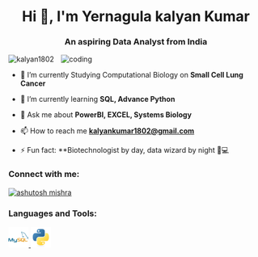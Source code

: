 <h1 align="center">Hi 👋, I'm Yernagula kalyan Kumar</h1>
<h3 align="center">An aspiring Data Analyst from India</h3>
<img align="right" alt="coding" width="400" src="https://user-images.githubusercontent.com/55389276/140866485-8fb1c876-9a8f-4d6a-98dc-08c4981eaf70.gif">

<p align="left"> <img src="https://komarev.com/ghpvc/?username=kalyan1802&label=Profile%20views&color=0e75b6&style=flat" alt="kalyan1802" /> </p>

- 🔭 I’m currently Studying Computational Biology on **Small Cell Lung Cancer**

- 🌱 I’m currently learning **SQL, Advance Python**

- 💬 Ask me about **PowerBI, EXCEL, Systems Biology**

- 📫 How to reach me **kalyankumar1802@gmail.com**

- ⚡ Fun fact: **Biotechnologist by day, data wizard by night 🧬💻 

<h3 align="left">Connect with me:</h3>
<p align="left">
<a href="https://linkedin.com/in/kalyan-kumar-5bb29a170" target="blank"><img align="center" src="https://raw.githubusercontent.com/rahuldkjain/github-profile-readme-generator/master/src/images/icons/Social/linked-in-alt.svg" alt="ashutosh mishra" height="30" width="40" /></a>
</p>

<h3 align="left">Languages and Tools:</h3>
<p align="left"> <a href="https://www.mysql.com/" target="_blank" rel="noreferrer"> <img src="https://raw.githubusercontent.com/devicons/devicon/master/icons/mysql/mysql-original-wordmark.svg" alt="mysql" width="40" height="40"/> </a> <a href="https://www.python.org" target="_blank" rel="noreferrer"> <img src="https://raw.githubusercontent.com/devicons/devicon/master/icons/python/python-original.svg" alt="python" width="40" height="40"/> </a> </p>

